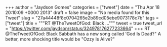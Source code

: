 
+++
author = "Jaydson Gomes"
categories = ["tweet"]
date = "Thu Apr 18 20:10:09 +0000 2013"
draft = false
image = "No media found for this Tweet"
slug = "27a44448f8c0704265e2b89cd05ebe9073178c7b"
tags = ["tweet"]
title = """RT @TheTweetOfGod: Black ..."""
tweet = true
tweet_url = "https://twitter.com/jaydson/status/324978176277233664"
+++
RT @TheTweetOfGod: Black Sabbath has a new song called 'God Is Dead?" A better, more shocking title would be "Ozzy Is Alive?"
